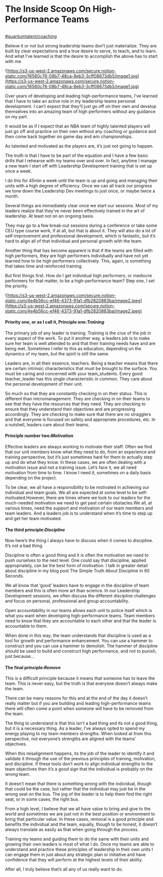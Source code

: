 # The Inside Scoop On High-Performance Teams

##

[#quantumtalent/coaching](bear://x-callback-url/open-tag?name=quantumtalent/coaching)

Believe it or not but strong leadership teams don’t just materialize. They are built by clear expectations and a true desire to serve, to teach, and to learn. And what I’ve learned is that the desire to accomplish the above has to start with me.

![https://s3-us-west-2.amazonaws.com/secure.notion-static.com/16560c76-08b7-48ca-8eb3-3cff08673db5/image1.jpg](https://s3-us-west-2.amazonaws.com/secure.notion-static.com/16560c76-08b7-48ca-8eb3-3cff08673db5/image1.jpg)

Over years of developing and leading high-performance teams, I’ve learned that I have to take an active role in my leadership teams personal development. I can’t expect that they’ll just go off on their own and develop themselves into an amazing team of high performers without any guidance on my part.

It would be as if I expect that an NBA team of highly talented players will just go off and practice on their own without any coaching or guidance and then come back together on game day and win championships.

As talented and motivated as the players are, it’s just not going to happen.

The truth is that I have to be part of the equation and I have a few basic drills that I rehearse with my teams over and over. In fact, anytime I manage a new team I start off with Leadership Development training that is set up once a week.

I do this for 45min a week until the team is up and going and managing their units with a high degree of efficiency. Once we can all track our progress we tone down the Leadership Dev meetings to just once, or maybe twice a month.

Several things are immediately clear once we start our sessions. Most of my leaders realize that they’ve never been effectively trained in the art of leadership. At least not on an ongoing basis.

They may go to a few break-out sessions during a conference or take some CEU type course work, if at all, but that is about it. They will also do a lot of self-improvement and professional development, which is fantastic, but it’s hard to align all of that individual and personal growth with the team.

Another thing that has become apparent is that if the teams are filled with high performers, they are high performers individually and have not yet learned how to be high performers collectively. This, again, is something that takes time and reinforced training.

But first things first. How do I get individual high performers, or mediocre performers for that matter, to be a high-performance team? Step one, I set the priority.

![https://s3-us-west-2.amazonaws.com/secure.notion-static.com/4e4b56cc-ef46-4373-91a1-dfb2820883ba/image2.jpeg](https://s3-us-west-2.amazonaws.com/secure.notion-static.com/4e4b56cc-ef46-4373-91a1-dfb2820883ba/image2.jpeg)

#### Priority one, or as I call it, Principle one:_Training_

The primary job of any leader is training. Training is the crux of the job in every aspect of the work. To put it another way, a leaders job is to make sure her team is well attended to and that their training needs have and are being met. Sometimes I refer to this as education, depending on the dynamics of my team, but the spirit is still the same.

Leaders are, in all their essence, teachers. Being a teacher means that there are certain intrinsic characteristics that must be brought to the surface. You must be caring and concerned with your team_students. Every good teacher_leader has this single characteristic in common. They care about the personal development of their unit.

So much so that they are constantly checking in on their status. This is different than micromanagement. They are checking in on their teams to see that they have the resources that they need. They are checking to ensure that they understand their objectives and are progressing accordingly. They are checking to make sure that there are no stragglers and that everyone is focused on safety and appropriate procedures, etc. In a nutshell, leaders care about their teams.

#### Principle number two:_Motivation_

Effective leaders are always working to motivate their staff. Often we find that our unit members know what they need to do, from an experience and training perspective, but it’s just sometimes hard for them to actually step up and do what they know. In these cases, we are often dealing with a motivation issue and not a training issue. Let’s face it, we all need motivation from time to time. I know I need it, sometimes on a daily basis depending on the project.

To be clear, we all have a responsibility to be motivated in achieving our individual and team goals. We all are expected at some level to be self-motivated.However, there are times where we look to our leaders for the much-needed motivation we need to get past certain obstacles.We all, at various times, need the support and motivation of our team members and team leaders. And a leaders job is to understand when it’s time to step up and get her team motivated.

#### The third principle:_Discipline_

Now here’s the thing I always have to discuss when it comes to discipline. It’s not a bad thing.

Discipline is often a good thing and it is often the motivation we need to push ourselves to the next level. One could say that discipline, applied appropriately, can be the best form of motivation. I talk in greater detail about discipline in my blog post The Simple Truth About Discipline In 60 Seconds.

We all know that ‘good’ leaders have to engage in the discipline of team members and this is often more art than science. In our Leadership Development sessions, we often discuss the different discipline challenges and focus on personal, professional and group accountability.

Open accountability in our teams allows each unit to police itself which is what you want when developing high-performance teams. Team members need to know that they are accountable to each other and that the leader is accountable to them.

When done in this way, the team understands that discipline is used as a tool for growth and performance enhancement. You can use a hammer to construct and you can use a hammer to demolish. The hammer of discipline should be used to build and construct high performance, and not to punish, just because…

#### The final principle:_Remove_

This is a difficult principle because it means that someone has to leave the team. This is never easy, but the truth is that everyone doesn’t always make the team.

There can be many reasons for this and at the end of the day it doesn’t really matter but if you are building and leading high-performance teams there will often come a point when someone will have to be removed from the team.

The thing to understand is that this isn’t a bad thing and its not a good thing, but it is a necessary thing. As a leader, I’ve always opted to spend my energy playing to my team members strengths. When looked at from this perspective, not everyone’s strengths are aligned with the teams’ objectives.

When this misalignment happens, its the job of the leader to identify it and validate it through the use of the previous principles of training, motivation, and discipline. If these tools don’t work to align individual strengths to the team objectives then it’s a good sign that the individual is probably on the wrong team.

It doesn’t mean that there is something wrong with the individual, though that could be the case, but rather that the individual may just be in the wrong seat on the bus. The jog of the leader is to help them find the right seat, or in some cases, the right bus.

From a high level, I believe that we all have value to bring and give to the world and sometimes we are just not in the best position or environment to bring that particular value. In these cases, removal is a good principle and benefits the individual and the team, equally, though to be honest, it doesn’t always translate as easily as that when going through the process.

Training my teams and guiding them to do the same with their units and growing their own leaders is most of what I do. Once my teams are able to understand and practice these principles of leadership in their own units I can engage them in just about any strategic plan or initiative and have confidence that they will perform at the highest levels of their ability.

After all, I truly believe that’s all any of us really want to do.

